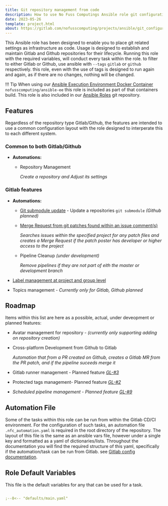 ```yaml
---
title: Git repository management from code
description: How to use No Fuss Computings Ansible role git configuration; to setup your git repositories in Gitlab and Github from config as code.
date: 2023-05-26
template: project.html
about: https://gitlab.com/nofusscomputing/projects/ansible/git_configuration
---
```


This Ansible role has been designed to enable you to place git related settings as infrastructure as code. Usage is designed to establish and maintain Gitlab and Github repositories for their lifecycle. Running this role with the required variables, will conduct every task within the role. to filter to either Gitlab or Github, use ansible with `--tags` `gitlab` or `github` respectively. this role, even with the use of tags is designed to run again and again, as if there are no changes, nothing will be changed.

!!! Tip
    When using our [Ansible Execution Environment Docker Container](../execution_environment/index.md) `nofusscomputing/ansible-ee` this role is included as part of that containers build. This role is also included in our [Ansible Roles](../ansible-roles/index.md) git repository.


## Features

Regardless of the repository type Gitlab/Github, the features are intended to use a common configuration layout with the role designed to interperate this to each different system.


### Common to both Gitlab/Github




- **Automations:**

    - Repository Management

        *Create a repository and Adjust its settings*


### Gitlab features

- **Automations:**

    - [Git submodule update](submodule.md) - Update a repositories `git submodule` *(Github planned)*

    - [Merge Request from git patches found within an issue comment(s)](patches_from_gitlab_issues.md)

        *Searches issues within the specified project for any patch files and creates a Merge Request if the patch poster has developer or higher access to the project*

    - Pipeline Cleanup *(under development)*

        *Remove pipelines if they are not part of eith the master or development branch*

- [Label management at project and group level](gitlab/labels.md)


- Topics management - *Currently only for Gitlab, Github planned*


## Roadmap

Items within this list are here as a possible, actual, under deveopment or planned features:

- Avatar management for repository - *(currently only supporting adding on repository creation)*

- Cross-platform Development from Github to Gitlab

    *Automation that from a PR created on Github, creates a Gitlab MR from the PR patch, and if the pipeline suceeds merge it*

- Gitlab runner management - Planned feature *[GL-#3](https://gitlab.com/nofusscomputing/projects/ansible/git_configuration/-/issues/3)*

- Protected tags management- Planned feature *[GL-#2](https://gitlab.com/nofusscomputing/projects/ansible/git_configuration/-/issues/2)*

- *Scheduled pipeline management - Planned feature [GL-#9](https://gitlab.com/nofusscomputing/projects/ansible/git_configuration/-/issues/9)*


## Automation File

Some of the tasks within this role can be run from within the Gitlab CD/CI environment. For the configuration of such tasks, an automation file `.nfc_automation.yaml` is required in the root directory of the repository. The layout of this file is the same as an ansible vars file, however under a single key and formatted as a yaml of dictionaries/lists. Throughout the documentation you will find the required structure of this yaml, specifically if the automation/task can be run from Gitlab. see [Gitlab config documentation](gitlab.md#Configuration).



## Role Default Variables

This file is the default variables for any that can be used for a task.

``` yaml title="defaults/main.yaml" linenums="1"

;--8<-- "defaults/main.yaml"

```